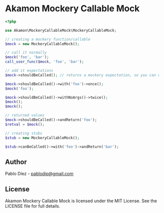 # Akamon Mockery Callable Mock

```php
<?php

use Akamon\MockeryCallableMock\MockeryCallableMock;

// creating a mockery function/callable
$mock = new MockeryCallableMock();

// call it normally
$mock('foo', 'bar');
call_user_func($mock, 'foo', 'bar');

// add it expectations
$mock->shouldBeCalled(); // returns a mockery expectation, so you can use it normally

$mock->shouldBeCalled()->with('foo')->once();
$mock('foo');

$mock->shouldBeCalled()->withNoArgs()->twice();
$mock();
$mock();

// returned values
$mock->shouldBeCalled()->andReturn('foo');
$retval = $mock();

// creating stubs
$stub = new MockeryCallableMock();

$stub->canBeCalled()->with('foo')->andReturn('bar');
```

## Author

Pablo Díez - <pablodip@gmail.com>

## License

Akamon Mockery Callable Mock is licensed under the MIT License. See the LICENSE file for full details.
